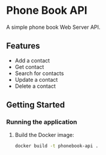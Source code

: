 # Phone Book API

A simple phone book Web Server API.

## Features
- Add a contact
- Get contact 
- Search for contacts
- Update a contact
- Delete a contact

## Getting Started

### Running the application

1. Build the Docker image:

   ```bash
   docker build -t phonebook-api .
